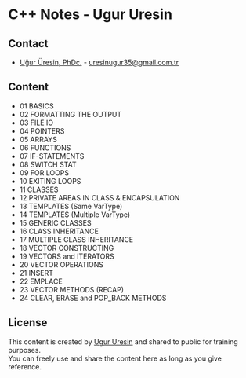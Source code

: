 # C++ Notes - Ugur Uresin

## Contact
* [Uğur Üresin, PhDc.](https:*github.com/ugururesin) - [uresinugur35@gmail.com.tr](mailto:uresinugur35@gmail.com.tr)

## Content
* 01 BASICS
* 02 FORMATTING THE OUTPUT
* 03 FILE IO
* 04 POINTERS
* 05 ARRAYS
* 06 FUNCTIONS
* 07 IF-STATEMENTS
* 08 SWITCH STAT
* 09 FOR LOOPS
* 10 EXITING LOOPS
* 11 CLASSES
* 12 PRIVATE AREAS IN CLASS & ENCAPSULATION
* 13 TEMPLATES (Same VarType)
* 14 TEMPLATES (Multiple VarType)
* 15 GENERIC CLASSES
* 16 CLASS INHERITANCE
* 17 MULTIPLE CLASS INHERITANCE
* 18 VECTOR CONSTRUCTING
* 19 VECTORS and ITERATORS
* 20 VECTOR OPERATIONS
* 21 INSERT
* 22 EMPLACE
* 23 VECTOR METHODS (RECAP)
* 24 CLEAR, ERASE and POP_BACK METHODS

## License
This content is created by [Ugur Uresin](mailto:uresinugur35@gmail.com.tr) and shared to public for training purposes.  
You can freely use and share the content here as long as you give reference.